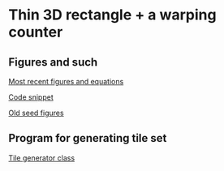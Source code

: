 # Thin 3D rectangle + a warping counter

## Figures and such

[Most recent figures and equations](tex/main.pdf)

[Code snippet](WarpingCounter/WarpingCounter/Gadgets/ReaderFactory.cs)

[Old seed figures](Seed/seed.pdf)


## Program for generating tile set


[Tile generator class](WarpingCounter/WarpingCounter/TileGenerator.cs)
